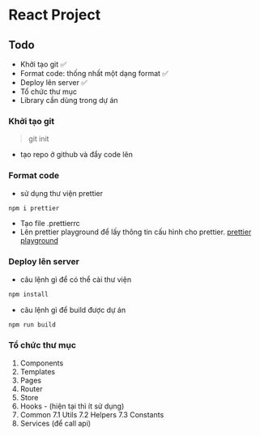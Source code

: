 # React Project

## Todo

- Khởi tạo git ✅
- Format code: thống nhất một dạng format ✅
- Deploy lên server ✅
- Tổ chức thư mục
- Library cần dùng trong dự án

### Khởi tạo git
> git init
- tạo repo ở github và đẩy code lên

### Format code
- sử dụng thư viện prettier
```bash
npm i prettier
```
- Tạo file .prettierrc
- Lên prettier playground để lấy thông tin cấu hình cho prettier. [prettier playground](https://prettier.io/playground/)

### Deploy lên server
- câu lệnh gì để có thể cài thư viện

```bash
npm install
```

- câu lệnh gì để build được dự án

```bash
npm run build
```

### Tổ chức thư mục

1. Components
2. Templates
3. Pages
4. Router
5. Store
6. Hooks - (hiện tại thì ít sử dụng)
7. Common 
    7.1 Utils
    7.2 Helpers
    7.3 Constants
8. Services (để call api)

